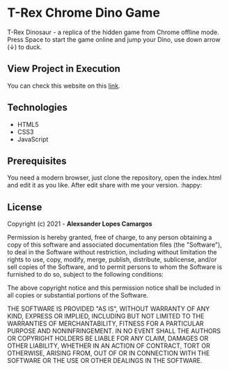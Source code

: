 # T-Rex Chrome Dino Game

T-Rex Dinosaur - a replica of the hidden game from Chrome offline mode. Press Space to start the game online and jump your Dino, use down arrow (↓) to duck.

## View Project in Execution
You can check this website on this [link](https://#).

## Technologies
- HTML5
- CSS3
- JavaScript

## Prerequisites
You need a modern browser, just clone the repository, open the index.html and edit it as you like.
After edit share with me your version. :happy:

## License

Copyright (c) 2021 - **Alexsander Lopes Camargos**

Permission is hereby granted, free of charge, to any person obtaining a copy of this software and
associated documentation files (the "Software"), to deal in the Software without restriction,
including without limitation the rights to use, copy, modify, merge, publish, distribute,
sublicense, and/or sell copies of the Software, and to permit persons to whom the Software is
furnished to do so, subject to the following conditions: 

The above copyright notice and this permission notice shall be included in all copies or substantial
portions of the Software. 

THE SOFTWARE IS PROVIDED "AS IS", WITHOUT WARRANTY OF ANY KIND, EXPRESS OR IMPLIED, INCLUDING BUT
NOT LIMITED TO THE WARRANTIES OF MERCHANTABILITY, FITNESS FOR A PARTICULAR PURPOSE AND
NONINFRINGEMENT. IN NO EVENT SHALL THE AUTHORS OR COPYRIGHT HOLDERS BE LIABLE FOR ANY CLAIM, DAMAGES
OR OTHER LIABILITY, WHETHER IN AN ACTION OF CONTRACT, TORT OR OTHERWISE, ARISING FROM, OUT OF OR IN
CONNECTION WITH THE SOFTWARE OR THE USE OR OTHER DEALINGS IN THE SOFTWARE. 